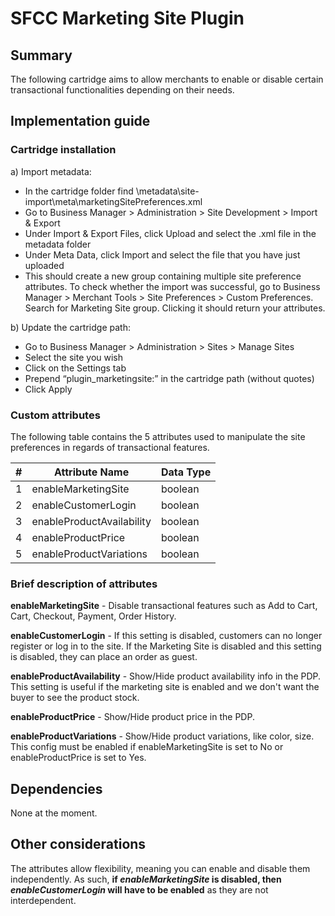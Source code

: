 # SFCC Marketing Site Plugin

## Summary

The following cartridge aims to allow merchants to enable or disable certain transactional functionalities depending on their needs.

## Implementation guide

### Cartridge installation

a)	Import metadata:
-	In the cartridge folder find \metadata\site-import\meta\marketingSitePreferences.xml
-	Go to Business Manager > Administration > Site Development > Import & Export
-	Under Import & Export Files, click Upload and select the .xml file in the metadata folder
-	Under Meta Data, 	click Import and select the file that you have just uploaded
-	This should create a new group containing multiple site preference attributes. To check whether the import was successful, go to Business Manager > Merchant Tools > Site Preferences > Custom Preferences. Search for Marketing Site group. Clicking it should return your attributes.

b)	Update the cartridge path:
-	Go to Business Manager > Administration > Sites > Manage Sites
-	Select the site you wish
-	Click on the Settings tab
-	Prepend “plugin_marketingsite:” in the cartridge path (without quotes)
-	Click Apply

### Custom attributes

The following table contains the 5 attributes used to manipulate the site preferences in regards of transactional features.

|#|Attribute Name|Data Type|
|---|---|---|
|1|enableMarketingSite|boolean|
|2|enableCustomerLogin|boolean|
|3|enableProductAvailability|boolean|
|4|enableProductPrice|boolean|
|5|enableProductVariations|boolean|

### Brief description of attributes

**enableMarketingSite** - Disable transactional features such as Add to Cart, Cart, Checkout, Payment, Order History.

**enableCustomerLogin** - If this setting is disabled, customers can no longer register or log in to the site. If the Marketing Site is disabled and this setting is disabled, they can place an order as guest.

**enableProductAvailability** - Show/Hide product availability info in the PDP. This setting is useful if the marketing site is enabled and we don't want the buyer to see the product stock.

**enableProductPrice** - Show/Hide product price in the PDP.

**enableProductVariations** - Show/Hide product variations, like color, size. This config must be enabled if enableMarketingSite is set to No or enableProductPrice is set to Yes.

## Dependencies

None at the moment.
## Other considerations

The attributes allow flexibility, meaning you can enable and disable them independently. As such, **if _enableMarketingSite_ is disabled, then _enableCustomerLogin_ will have to be enabled** as they are not interdependent.